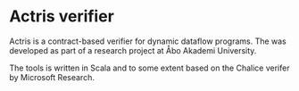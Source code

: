 # Actris verifier

Actris is a contract-based verifier for dynamic dataflow programs. The was developed as part of a research project at Åbo Akademi University.

The tools is written in Scala and to some extent based on the Chalice verifer by Microsoft Research.
